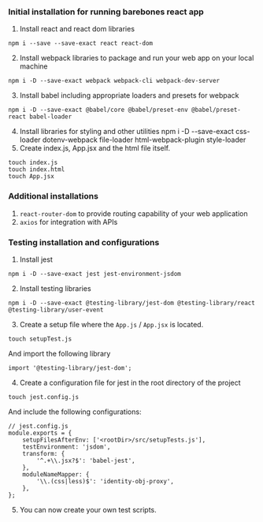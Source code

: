 ### Initial installation for running barebones react app
1. Install react and react dom libraries
```
npm i --save --save-exact react react-dom
```
2. Install webpack libraries to package and run your web app on your local machine
```
npm i -D --save-exact webpack webpack-cli webpack-dev-server
```
3. Install babel including appropriate loaders and presets for webpack
```
npm i -D --save-exact @babel/core @babel/preset-env @babel/preset-react babel-loader
```
4. Install libraries for styling and other utilities
npm i -D --save-exact css-loader dotenv-webpack file-loader html-webpack-plugin style-loader
5. Create index.js, App.jsx and the html file itself.
```
touch index.js
touch index.html
touch App.jsx
```

### Additional installations
1. `react-router-dom` to provide routing capability of your web application
2. `axios` for integration with APIs

### Testing installation and configurations
1. Install jest
```
npm i -D --save-exact jest jest-environment-jsdom
```
2. Install testing libraries
```
npm i -D --save-exact @testing-library/jest-dom @testing-library/react @testing-library/user-event
```
3. Create a setup file where the `App.js` / `App.jsx` is located.
```
touch setupTest.js
```
And import the following library
```
import '@testing-library/jest-dom';
```

4. Create a configuration file for jest in the root directory of the project
```
touch jest.config.js
```
And include the following configurations:
```
// jest.config.js
module.exports = {
    setupFilesAfterEnv: ['<rootDir>/src/setupTests.js'],
    testEnvironment: 'jsdom',
    transform: {
        '^.+\\.jsx?$': 'babel-jest',
    },
    moduleNameMapper: {
        '\\.(css|less)$': 'identity-obj-proxy',
    },
};
```

5. You can now create your own test scripts.